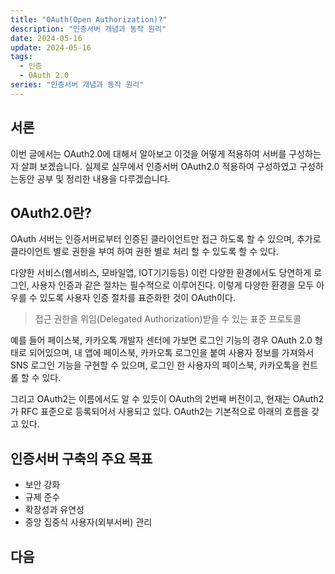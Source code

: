 ```yaml
---
title: "OAuth(Open Authorization)?"
description: "인증서버 개념과 동작 원리"
date: 2024-05-16
update: 2024-05-16
tags:
  - 인증
  - OAuth 2.0
series: "인증서버 개념과 동작 원리"
---
```


## 서론

이번 글에서는 OAuth2.0에 대해서 알아보고 이것을 어떻게 적용하여 서버를 구성하는지 살펴 보겠습니다.
실제로 실무에서 인증서버 OAuth2.0 적용하여 구성하였고 구성하는동안 공부 및 정리한 내용을 다루겠습니다.


## OAuth2.0란?

OAuth 서버는 인증서버로부터 인증된 클라이언트만 접근 하도록 할 수 있으며, 추가로 클라이언트 별로 권한을 부여 하여 권한 별로 처리 할 수 있도록 할 수 있다. 

다양한 서비스(웹서비스, 모바일앱, IOT기기등등) 이런 다양한 환경에서도 당연하게 로그인, 사용자 인증과 같은 절차는 필수적으로 이루어진다. 이렇게 다양한 환경을 모두 아우를 수 있도록 사용자 인증 절차를 표준화한 것이 OAuth이다.
> 접근 권한을 위임(Delegated Authorization)받을 수 있는 표준 프로토콜

예를 들어 페이스북, 카카오톡 개발자 센터에 가보면 로그인 기능의 경우 OAuth 2.0 형태로 되어있으며, 내 앱에 페이스북, 카카오톡 로그인을 붙여 사용자 정보를 가져와서 SNS 로그인 기능을 구현할 수 있으며, 로그인 한 사용자의 페이스북, 카카오톡을 컨트롤 할 수 있다.


그리고 OAuth2는 이름에서도 알 수 있듯이 OAuth의 2번째 버전이고, 현재는 OAuth2가 RFC 표준으로 등록되어서 사용되고 있다.
OAuth2는 기본적으로 아래의 흐름을 갖고 있다.

## 인증서버 구축의 주요 목표

- 보안 강화
- 규제 준수
- 확장성과 유연성
- 중앙 집중식 사용자(외부서버) 관리


## 다음

<!-- [OAuth 2.0과 OpenID Connect에 대하여](/quick-start-kr) OAuth 2.0과 OpenID Connect의 개념정리 -->